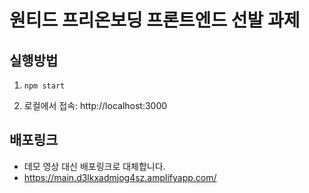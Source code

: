 # 원티드 프리온보딩 프론트엔드 선발 과제

## 실행방법
1.
    ```
    npm start
    ```
2. 로컬에서 접속: http://localhost:3000

## 배포링크
- 데모 영상 대신 배포링크로 대체합니다.
- https://main.d3lkxadmjog4sz.amplifyapp.com/